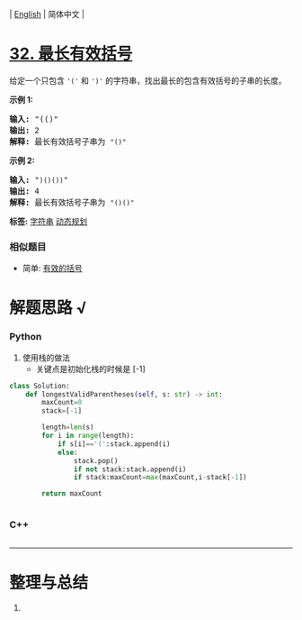 | [English](README_EN.md) | 简体中文 |

# [32. 最长有效括号](https://leetcode-cn.com/problems/longest-valid-parentheses)
<p>给定一个只包含 <code>&#39;(&#39;</code>&nbsp;和 <code>&#39;)&#39;</code>&nbsp;的字符串，找出最长的包含有效括号的子串的长度。</p>

<p><strong>示例&nbsp;1:</strong></p>

<pre><strong>输入:</strong> &quot;(()&quot;
<strong>输出:</strong> 2
<strong>解释:</strong> 最长有效括号子串为 <code>&quot;()&quot;</code>
</pre>

<p><strong>示例 2:</strong></p>

<pre><strong>输入:</strong> &quot;<code>)()())</code>&quot;
<strong>输出:</strong> 4
<strong>解释:</strong> 最长有效括号子串为 <code>&quot;()()&quot;</code>
</pre>

**标签:**  [字符串](https://leetcode-cn.com/tag/string) [动态规划](https://leetcode-cn.com/tag/dynamic-programming) 
 ### 相似题目
- 简单:	[有效的括号](https://leetcode-cn.com/problems/valid-parentheses) 

# 解题思路 √

### Python

1. 使用栈的做法
   - 关键点是初始化栈的时候是 [-1]

```python
class Solution:
    def longestValidParentheses(self, s: str) -> int:
        maxCount=0
        stack=[-1]

        length=len(s)
        for i in range(length):
            if s[i]=='(':stack.append(i)
            else:
                stack.pop()
                if not stack:stack.append(i)
                if stack:maxCount=max(maxCount,i-stack[-1])

        return maxCount
```


```python

```

### C++

```cpp

```

---



# 整理与总结

1. 
